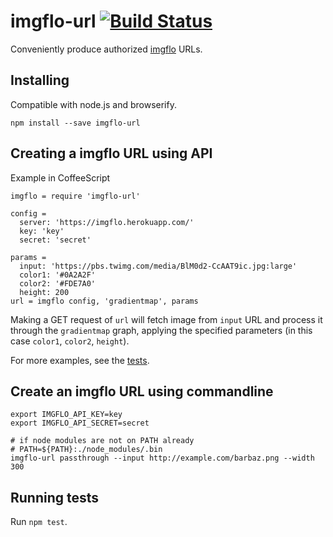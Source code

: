 # imgflo-url [![Build Status](https://travis-ci.org/the-grid/imgflo-url.svg)](https://travis-ci.org/the-grid/imgflo-url)

Conveniently produce authorized [imgflo](https://github.com/jonnor/imgflo) URLs.

## Installing

Compatible with node.js and browserify.

    npm install --save imgflo-url

## Creating a imgflo URL using API

Example in CoffeeScript

    imgflo = require 'imgflo-url'

    config =
      server: 'https://imgflo.herokuapp.com/'
      key: 'key'
      secret: 'secret'

    params =
      input: 'https://pbs.twimg.com/media/BlM0d2-CcAAT9ic.jpg:large'
      color1: '#0A2A2F'
      color2: '#FDE7A0'
      height: 200
    url = imgflo config, 'gradientmap', params

Making a GET request of `url` will fetch image from `input` URL
and process it through the `gradientmap` graph,
applying the specified parameters (in this case `color1`, `color2`, `height`).

For more examples, see the [tests](./spec/imgflo-url.coffee).

## Create an imgflo URL using commandline

    export IMGFLO_API_KEY=key
    export IMGFLO_API_SECRET=secret

    # if node modules are not on PATH already
    # PATH=${PATH}:./node_modules/.bin
    imgflo-url passthrough --input http://example.com/barbaz.png --width 300

## Running tests
Run `npm test`.
